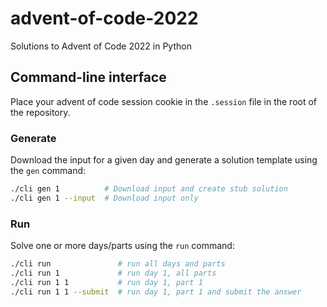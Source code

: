 # advent-of-code-2022

Solutions to Advent of Code 2022 in Python

## Command-line interface

Place your advent of code session cookie in the `.session` file in the root of the repository.

### Generate

Download the input for a given day and generate a solution template using the `gen` command:

```bash
./cli gen 1          # Download input and create stub solution
./cli gen 1 --input  # Download input only
```

### Run

Solve one or more days/parts using the `run` command:

```bash
./cli run               # run all days and parts
./cli run 1             # run day 1, all parts
./cli run 1 1           # run day 1, part 1
./cli run 1 1 --submit  # run day 1, part 1 and submit the answer
```
